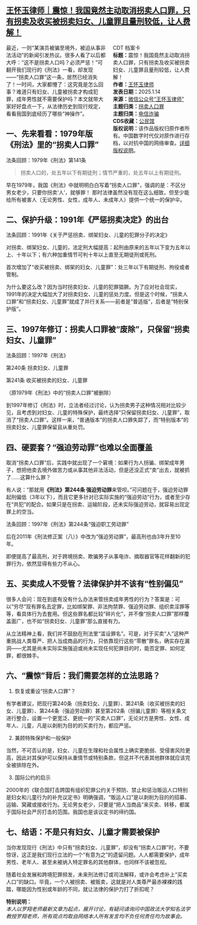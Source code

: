 <!--1736908524000-->
[王怀玉律师｜震惊！我国竟然主动取消拐卖人口罪，只有拐卖及收买被拐卖妇女、儿童罪且量刑较低，让人费解！](https://chinadigitaltimes.net/chinese/714999.html)
------

<div style="width:42%;float:right;padding-left:20px"><div class="su-spoiler su-spoiler-style-fancy su-spoiler-icon-chevron-circle" data-scroll-offset="0" data-anchor-in-url="no"><div class="su-spoiler-title" tabindex="0" role="button"><span class="su-spoiler-icon"></span>CDT 档案卡</div><div class="su-spoiler-content su-u-clearfix su-u-trim"><strong>标题：</strong>震惊！我国竟然主动取消拐卖人口罪，只有拐卖及收买被拐卖妇女、儿童罪且量刑较低，让人费解！<br><strong>作者：</strong><a href="https://chinadigitaltimes.net/space/王怀玉律师" target="_blank">王怀玉律师</a><br><strong>发表日期：</strong>2025.1.14<br><strong>来源：</strong><a href="https://web.archive.org/web/*https://mp.weixin.qq.com/s/OfrdMP4keZLD2vq_Iikepg" target="_blank">微信公众号“王怀玉律师”</a><br><strong>主题归类：</strong><a href="https://chinadigitaltimes.net/space/拐卖人口罪" target="_blank">拐卖人口罪</a><br><strong>主题归类：</strong><a href="https://chinadigitaltimes.net/space/电信诈骗" target="_blank">电信诈骗</a><br><strong>CDS收藏：</strong><a href="https://chinadigitaltimes.net/space/%E5%85%AC%E6%B0%91%E9%A6%86" target="_blank" rel="noopener">公民馆</a><br><strong>版权说明：</strong>该作品版权归原作者所有。中国数字时代仅对原作进行存档，以对抗中国的网络审查。<a href="https://chinadigitaltimes.net/chinese/copyright">详细版权说明</a>。</div></div></div><p>最近，一则“某演员被骗至境外，被迫从事非法活动”的新闻引发热议。很多人看了以后都大呼：“这不是拐卖人口吗？必须严惩！”可翻开我们现行的《刑法》一看，却发现——“拐卖人口罪”这一条，居然已经消失了！一时间，大家都懵了：这究竟是怎么回事？难道只有妇女、儿童被拐卖才构成犯罪，成年男性就不需要保护吗？本文就带大家好好盘点一下，从法律历史到现行规定，看看我国到底经历了哪些“神操作”。</p><h2>一、先来看看：1979年版《刑法》里的“拐卖人口罪”</h2><p>法条回顾：1979年《刑法》第141条</p><blockquote><p>拐卖人口的，处五年以下有期徒刑；情节严重的，处五年以上有期徒刑。</p></blockquote><p>早在1979年，我国《刑法》中就明明白白写着“拐卖人口罪”，强调的是：不区分男女老少，只要你拐卖‘人’，就够罪！ 那时法律虽然没有现在这么细致，但至少能给所有被害人（无论男性、女性，成年人、未成年人）提供一个统一的保护伞。</p><h2>二、保护升级：1991年《严惩拐卖决定》的出台</h2><p>法条回顾：1991年《关于严惩拐卖、绑架妇女、儿童的犯罪分子的决定》</p><p>对拐卖、绑架妇女、儿童的，法定刑大幅提高：起刑由原来的五年以下变为五年以上、十年以下；有六种加重情节可判十年以上直至无期徒刑或死刑。</p><p>首次增加了“收买被拐卖、绑架的妇女、儿童罪”：处三年以下有期徒刑、拘役或者管制。</p><p>为什么要这么改？因为当时拐卖妇女、儿童的犯罪猖獗。为了应对社会现实，1991年的决定大幅加大了对拐卖妇女、儿童的惩处力度。但是这个时候，“拐卖人口罪”和“拐卖妇女、儿童罪”就成了并行关系——前者是“普适版”，后者是“特别保护版”。</p><h2>三、1997年修订：拐卖人口罪被“废除”，只保留“拐卖妇女、儿童罪”</h2><p>法条回顾：1997年《刑法》</p><p>第240条 拐卖妇女、儿童罪</p><p>第241条 收买被拐卖的妇女、儿童罪</p><p>（原1979年《刑法》中的“拐卖人口罪”被删除）</p><p>到1997年修订《刑法》时，立法者经过讨论，认为拐卖男子这种情况相对比较少见，且考虑到对妇女、儿童的特殊保护，最终选择“只保留拐卖妇女、儿童罪”，取消了“拐卖人口罪”。这样一来，“普通版本”的拐卖人口罪失踪了，而“特别版本”的拐卖妇女、儿童罪保留且从重处罚。</p><h2>四、硬要套？“强迫劳动罪”也难以全面覆盖</h2><p>取消“拐卖人口罪”后，实践中就出现了一个窘境：如果行为人拐骗、绑架成年男子，想把他卖去境外做苦力或从事其他非法活动，但是还没正式“卖”出去，就被抓了……这算什么罪？</p><p>有人说：“那就用<strong>《刑法》第244条 强迫劳动罪</strong>来管呗。”可问题在于，强迫劳动罪起刑偏低（3年以下），而且它更多针对已实际实施的“强迫劳动”行为，或者至少存在“共犯”的配合。如果只是在拐卖、运输阶段，还未实际强迫劳动，就容易出现定罪上的空当。</p><p>法条回顾：1997年《刑法》第244条“强迫职工劳动罪”</p><p>后在2011年《刑法修正案（八）》中改为“强迫劳动罪”，最高刑也由3年升至10年。</p><p>即便提高了最高刑，对于跨境拐卖、欺骗男子从事电诈、摘取器官等花样翻新的犯罪行为，依然显得有些力不从心。</p><h2>五、买卖成人不受管？法律保护并不该有“性别偏见”</h2><p>很多人会问：现在到底有没有什么办法来管拐卖成年男性的行为？答案是：可以“穷尽”现有罪名去定罪，比如绑架罪、非法拘禁罪、强迫劳动罪、组织卖淫罪等等，看具体行为去套用。但这些罪名都比较“碎片化”，并不像“拐卖人口罪”那样覆盖面广，也不如“拐卖妇女、儿童罪”那么直接有力。</p><p>从立法精神上看，我们并不鼓励在刑法里“滥设罪名”。可是，对于买卖“人”这种严重挑战人类尊严、把人当成商品的行为，只依靠现行这些“零散”罪名，确实存在漏洞——尤其是尚未实际实施强迫或尚未实现任何犯罪目的时，能否定罪、如何定罪，都很棘手。</p><h2>六、“震惊”背后：我们需要怎样的立法思路？</h2><ol><li>恢复或重设“拐卖人口罪”？</li></ol><p>有学者建议，把现行第240条（拐卖妇女、儿童罪）、第241条（收买被拐卖的妇女、儿童罪）、第244条（强迫劳动罪）甚至第262条（拐骗儿童罪）等相关条文进行整合，设置一个更宽泛、更统一的“买卖人口罪”，无论对方是男性、女性、成年人、儿童，凡是以剥削为目的的买卖行为，都应严惩。</p><ol start="2"><li>兼顾特殊保护和一般保护</li></ol><p>当然，不可否认的是，妇女、儿童在生理和社会属性上确实更脆弱、受侵害风险更高，因此对其保护可以保持从重情节或特别条款，但这并不代表其他群体就应该完全被排除在外。</p><ol start="3"><li>国际公约的启示</li></ol><p>2000年的《联合国打击跨国有组织犯罪公约关于预防、禁止和惩治贩运人口特别是妇女和儿童行为的补充议定书》明确强调，“贩运人口”是以剥削为目的的招募、运输、窝藏或接收行为。无论男女老少，只要是“把人当商品”来买卖、转移，都属于国际社会严厉打击的范围。我国也是该议定书的缔约国。</p><h2>七、结语：不是只有妇女、儿童才需要被保护</h2><p>当你发现现行《刑法》中只有“拐卖妇女、儿童罪”，却没有“拐卖人口罪”时，不要惊讶，这正是我们现行立法的一个“有意为之”的遗留问题。人人都需要保护，成年男性、老年人、甚至未被纳入特定罪名的其他群体，也同样不该被忽视。</p><p>随着社会发展和跨境犯罪频发，未来刑法修订或司法解释，或许会考虑补上“买卖人口”的缺口。毕竟，一个人被拐卖、被贩卖，这就是对人类尊严最赤裸裸的践踏，哪能因为性别或年龄的不同，就让法律的保护力打了折扣呢？</p><p><strong>特别说明：</strong><br><em>本人以罗翔老师最新文章为起点，展开讨论，有疑问请询问中国政法大学知名法学教授罗翔老师，所有观点均取自网络本人所有发言均不负任何责任均为故事会。</em></p><div class="addtoany_share_save_container addtoany_content addtoany_content_bottom"><div class="a2a_kit a2a_kit_size_32 addtoany_list" data-a2a-url="https://chinadigitaltimes.net/chinese/714999.html" data-a2a-title="王怀玉律师｜震惊！我国竟然主动取消拐卖人口罪，只有拐卖及收买被拐卖妇女、儿童罪且量刑较低，让人费解！"><a class="a2a_button_facebook" href="https://www.addtoany.com/add_to/facebook?linkurl=https%3A%2F%2Fchinadigitaltimes.net%2Fchinese%2F714999.html&amp;linkname=%E7%8E%8B%E6%80%80%E7%8E%89%E5%BE%8B%E5%B8%88%EF%BD%9C%E9%9C%87%E6%83%8A%EF%BC%81%E6%88%91%E5%9B%BD%E7%AB%9F%E7%84%B6%E4%B8%BB%E5%8A%A8%E5%8F%96%E6%B6%88%E6%8B%90%E5%8D%96%E4%BA%BA%E5%8F%A3%E7%BD%AA%EF%BC%8C%E5%8F%AA%E6%9C%89%E6%8B%90%E5%8D%96%E5%8F%8A%E6%94%B6%E4%B9%B0%E8%A2%AB%E6%8B%90%E5%8D%96%E5%A6%87%E5%A5%B3%E3%80%81%E5%84%BF%E7%AB%A5%E7%BD%AA%E4%B8%94%E9%87%8F%E5%88%91%E8%BE%83%E4%BD%8E%EF%BC%8C%E8%AE%A9%E4%BA%BA%E8%B4%B9%E8%A7%A3%EF%BC%81" title="Facebook" rel="nofollow noopener" target="_blank"></a><a class="a2a_button_twitter" href="https://www.addtoany.com/add_to/twitter?linkurl=https%3A%2F%2Fchinadigitaltimes.net%2Fchinese%2F714999.html&amp;linkname=%E7%8E%8B%E6%80%80%E7%8E%89%E5%BE%8B%E5%B8%88%EF%BD%9C%E9%9C%87%E6%83%8A%EF%BC%81%E6%88%91%E5%9B%BD%E7%AB%9F%E7%84%B6%E4%B8%BB%E5%8A%A8%E5%8F%96%E6%B6%88%E6%8B%90%E5%8D%96%E4%BA%BA%E5%8F%A3%E7%BD%AA%EF%BC%8C%E5%8F%AA%E6%9C%89%E6%8B%90%E5%8D%96%E5%8F%8A%E6%94%B6%E4%B9%B0%E8%A2%AB%E6%8B%90%E5%8D%96%E5%A6%87%E5%A5%B3%E3%80%81%E5%84%BF%E7%AB%A5%E7%BD%AA%E4%B8%94%E9%87%8F%E5%88%91%E8%BE%83%E4%BD%8E%EF%BC%8C%E8%AE%A9%E4%BA%BA%E8%B4%B9%E8%A7%A3%EF%BC%81" title="Twitter" rel="nofollow noopener" target="_blank"></a><a class="a2a_button_telegram" href="https://www.addtoany.com/add_to/telegram?linkurl=https%3A%2F%2Fchinadigitaltimes.net%2Fchinese%2F714999.html&amp;linkname=%E7%8E%8B%E6%80%80%E7%8E%89%E5%BE%8B%E5%B8%88%EF%BD%9C%E9%9C%87%E6%83%8A%EF%BC%81%E6%88%91%E5%9B%BD%E7%AB%9F%E7%84%B6%E4%B8%BB%E5%8A%A8%E5%8F%96%E6%B6%88%E6%8B%90%E5%8D%96%E4%BA%BA%E5%8F%A3%E7%BD%AA%EF%BC%8C%E5%8F%AA%E6%9C%89%E6%8B%90%E5%8D%96%E5%8F%8A%E6%94%B6%E4%B9%B0%E8%A2%AB%E6%8B%90%E5%8D%96%E5%A6%87%E5%A5%B3%E3%80%81%E5%84%BF%E7%AB%A5%E7%BD%AA%E4%B8%94%E9%87%8F%E5%88%91%E8%BE%83%E4%BD%8E%EF%BC%8C%E8%AE%A9%E4%BA%BA%E8%B4%B9%E8%A7%A3%EF%BC%81" title="Telegram" rel="nofollow noopener" target="_blank"></a><a class="a2a_button_reddit" href="https://www.addtoany.com/add_to/reddit?linkurl=https%3A%2F%2Fchinadigitaltimes.net%2Fchinese%2F714999.html&amp;linkname=%E7%8E%8B%E6%80%80%E7%8E%89%E5%BE%8B%E5%B8%88%EF%BD%9C%E9%9C%87%E6%83%8A%EF%BC%81%E6%88%91%E5%9B%BD%E7%AB%9F%E7%84%B6%E4%B8%BB%E5%8A%A8%E5%8F%96%E6%B6%88%E6%8B%90%E5%8D%96%E4%BA%BA%E5%8F%A3%E7%BD%AA%EF%BC%8C%E5%8F%AA%E6%9C%89%E6%8B%90%E5%8D%96%E5%8F%8A%E6%94%B6%E4%B9%B0%E8%A2%AB%E6%8B%90%E5%8D%96%E5%A6%87%E5%A5%B3%E3%80%81%E5%84%BF%E7%AB%A5%E7%BD%AA%E4%B8%94%E9%87%8F%E5%88%91%E8%BE%83%E4%BD%8E%EF%BC%8C%E8%AE%A9%E4%BA%BA%E8%B4%B9%E8%A7%A3%EF%BC%81" title="Reddit" rel="nofollow noopener" target="_blank"></a><a class="a2a_button_whatsapp" href="https://www.addtoany.com/add_to/whatsapp?linkurl=https%3A%2F%2Fchinadigitaltimes.net%2Fchinese%2F714999.html&amp;linkname=%E7%8E%8B%E6%80%80%E7%8E%89%E5%BE%8B%E5%B8%88%EF%BD%9C%E9%9C%87%E6%83%8A%EF%BC%81%E6%88%91%E5%9B%BD%E7%AB%9F%E7%84%B6%E4%B8%BB%E5%8A%A8%E5%8F%96%E6%B6%88%E6%8B%90%E5%8D%96%E4%BA%BA%E5%8F%A3%E7%BD%AA%EF%BC%8C%E5%8F%AA%E6%9C%89%E6%8B%90%E5%8D%96%E5%8F%8A%E6%94%B6%E4%B9%B0%E8%A2%AB%E6%8B%90%E5%8D%96%E5%A6%87%E5%A5%B3%E3%80%81%E5%84%BF%E7%AB%A5%E7%BD%AA%E4%B8%94%E9%87%8F%E5%88%91%E8%BE%83%E4%BD%8E%EF%BC%8C%E8%AE%A9%E4%BA%BA%E8%B4%B9%E8%A7%A3%EF%BC%81" title="WhatsApp" rel="nofollow noopener" target="_blank"></a><a class="a2a_button_email" href="https://www.addtoany.com/add_to/email?linkurl=https%3A%2F%2Fchinadigitaltimes.net%2Fchinese%2F714999.html&amp;linkname=%E7%8E%8B%E6%80%80%E7%8E%89%E5%BE%8B%E5%B8%88%EF%BD%9C%E9%9C%87%E6%83%8A%EF%BC%81%E6%88%91%E5%9B%BD%E7%AB%9F%E7%84%B6%E4%B8%BB%E5%8A%A8%E5%8F%96%E6%B6%88%E6%8B%90%E5%8D%96%E4%BA%BA%E5%8F%A3%E7%BD%AA%EF%BC%8C%E5%8F%AA%E6%9C%89%E6%8B%90%E5%8D%96%E5%8F%8A%E6%94%B6%E4%B9%B0%E8%A2%AB%E6%8B%90%E5%8D%96%E5%A6%87%E5%A5%B3%E3%80%81%E5%84%BF%E7%AB%A5%E7%BD%AA%E4%B8%94%E9%87%8F%E5%88%91%E8%BE%83%E4%BD%8E%EF%BC%8C%E8%AE%A9%E4%BA%BA%E8%B4%B9%E8%A7%A3%EF%BC%81" title="Email" rel="nofollow noopener" target="_blank"></a><a class="a2a_button_copy_link" href="https://www.addtoany.com/add_to/copy_link?linkurl=https%3A%2F%2Fchinadigitaltimes.net%2Fchinese%2F714999.html&amp;linkname=%E7%8E%8B%E6%80%80%E7%8E%89%E5%BE%8B%E5%B8%88%EF%BD%9C%E9%9C%87%E6%83%8A%EF%BC%81%E6%88%91%E5%9B%BD%E7%AB%9F%E7%84%B6%E4%B8%BB%E5%8A%A8%E5%8F%96%E6%B6%88%E6%8B%90%E5%8D%96%E4%BA%BA%E5%8F%A3%E7%BD%AA%EF%BC%8C%E5%8F%AA%E6%9C%89%E6%8B%90%E5%8D%96%E5%8F%8A%E6%94%B6%E4%B9%B0%E8%A2%AB%E6%8B%90%E5%8D%96%E5%A6%87%E5%A5%B3%E3%80%81%E5%84%BF%E7%AB%A5%E7%BD%AA%E4%B8%94%E9%87%8F%E5%88%91%E8%BE%83%E4%BD%8E%EF%BC%8C%E8%AE%A9%E4%BA%BA%E8%B4%B9%E8%A7%A3%EF%BC%81" title="Copy Link" rel="nofollow noopener" target="_blank"></a><a class="a2a_dd addtoany_share_save addtoany_share" href="https://www.addtoany.com/share"></a></div></div>
